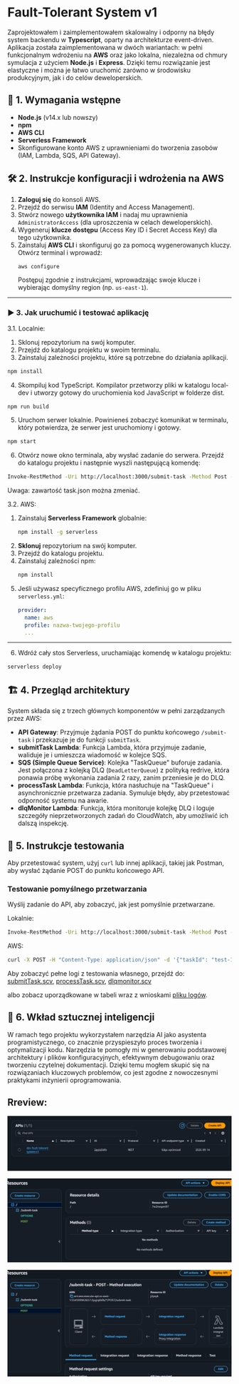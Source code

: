 # Fault-Tolerant System v1

Zaprojektowałem i zaimplementowałem skalowalny i odporny na błędy system backendu w **Typescript**, oparty na architekturze event-driven. Aplikacja została zaimplementowana w dwóch wariantach: w pełni funkcjonalnym wdrożeniu na **AWS** oraz jako lokalna, niezależna od chmury symulacja z użyciem **Node.js** i **Express**. Dzięki temu rozwiązanie jest elastyczne i można je łatwo uruchomić zarówno w środowisku produkcyjnym, jak i do celów deweloperskich.

## 🚀 1. Wymagania wstępne

* **Node.js** (v14.x lub nowszy)
* **npm**
* **AWS CLI**
* **Serverless Framework**
* Skonfigurowane konto AWS z uprawnieniami do tworzenia zasobów (IAM, Lambda, SQS, API Gateway).

## 🛠️ 2. Instrukcje konfiguracji i wdrożenia na AWS

1.  **Zaloguj się** do konsoli AWS.
2.  Przejdź do serwisu **IAM** (Identity and Access Management).
3.  Stwórz nowego **użytkownika IAM** i nadaj mu uprawnienia `AdministratorAccess` (dla uproszczenia w celach deweloperskich).
4.  Wygeneruj **klucze dostępu** (Access Key ID i Secret Access Key) dla tego użytkownika.
5.  Zainstaluj **AWS CLI** i skonfiguruj go za pomocą wygenerowanych kluczy. Otwórz terminal i wprowadź:
    ```bash
    aws configure
    ```
    Postępuj zgodnie z instrukcjami, wprowadzając swoje klucze i wybierając domyślny region (np. `us-east-1`).

---

### ▶️ 3. Jak uruchumić i testować aplikację

3.1. Localnie:

1. Sklonuj repozytorium na swój komputer.
2. Przejdź do katalogu projektu w swoim terminalu.
3. Zainstaluj zależności projektu, które są potrzebne do działania aplikacji.
```Bash
npm install
```
4. Skompiluj kod TypeScript. Kompilator przetworzy pliki w katalogu local-dev i utworzy gotowy do uruchomienia kod JavaScript w folderze dist.

```Bash
npm run build
```
5. Uruchom serwer lokalnie. Powinieneś zobaczyć komunikat w terminalu, który potwierdza, że serwer jest uruchomiony i gotowy.

```Bash
npm start
```
6. Otwórz nowe okno terminala, aby wysłać zadanie do serwera. Przejdź do katalogu projektu i następnie wyszli następującą komendę:
```bash
Invoke-RestMethod -Uri http://localhost:3000/submit-task -Method Post -ContentType "application/json" -Body (Get-Content -Path task.json -Raw)
```
Uwaga: zawartość task.json można zmeniać.

3.2. AWS:

1.  Zainstaluj **Serverless Framework** globalnie:
    ```bash
    npm install -g serverless
    ```
2.  **Sklonuj** repozytorium na swój komputer.
3.  Przejdź do katalogu projektu.
4.  Zainstaluj zależności npm:
    ```bash
    npm install
    ```
5.  Jeśli używasz specyficznego profilu AWS, zdefiniuj go w pliku `serverless.yml`:
    ```yaml
    provider:
      name: aws
      profile: nazwa-twojego-profilu
      ...
    ```

---

6. Wdróż cały stos Serverless, uruchamiając komendę w katalogu projektu:
```bash
serverless deploy
```

## 🏗️ 4. Przegląd architektury

System składa się z trzech głównych komponentów w pełni zarządzanych przez AWS:

* **API Gateway**: Przyjmuje żądania POST do punktu końcowego `/submit-task` i przekazuje je do funkcji `submitTask`.
* **submitTask Lambda**: Funkcja Lambda, która przyjmuje zadanie, waliduje je i umieszcza wiadomość w kolejce SQS.
* **SQS (Simple Queue Service)**: Kolejka "TaskQueue" buforuje zadania. Jest połączona z kolejką DLQ (`DeadLetterQueue`) z polityką redrive, która ponawia próbę wykonania zadania 2 razy, zanim przeniesie je do DLQ.
* **processTask Lambda**: Funkcja, która nasłuchuje na "TaskQueue" i asynchronicznie przetwarza zadania. Symuluje błędy, aby przetestować odporność systemu na awarie.
* **dlqMonitor Lambda**: Funkcja, która monitoruje kolejkę DLQ i loguje szczegóły nieprzetworzonych zadań do CloudWatch, aby umożliwić ich dalszą inspekcję.



## 🧪 5. Instrukcje testowania

Aby przetestować system, użyj `curl` lub innej aplikacji, takiej jak Postman, aby wysłać żądanie POST do punktu końcowego API.

### Testowanie pomyślnego przetwarzania

Wyślij zadanie do API, aby zobaczyć, jak jest pomyślnie przetwarzane.

Lokalnie:
```bash
Invoke-RestMethod -Uri http://localhost:3000/submit-task -Method Post -ContentType "application/json" -Body (Get-Content -Path task.json -Raw)
````

AWS:
```bash
curl -X POST -H "Content-Type: application/json" -d '{"taskId": "test-1", "payload": {"user": "test-user", "action": "test-success"}}' [URL_TWOJEGO_API_GATEWAY]/submit-task
```
Aby zobaczyć pełne logi z testowania własnego, przejdź do: [submitTask.scv](logi/submitTask_logs.csv),  [processTask.scv](logi/processTask_logs.csv),  [dlqmonitor.scv](logi/dlqmonitor_logs.csv)

albo zobacz uporządkowane w tabeli wraz z wnioskami [pliku logów](test_logs.md).

 ## 🧠 6. Wkład sztucznej inteligencji
W ramach tego projektu wykorzystałem narzędzia AI jako asystenta programistycznego, co znacznie przyspieszyło proces tworzenia i optymalizacji kodu. Narzędzia te pomogły mi w generowaniu podstawowej architektury i plików konfiguracyjnych, efektywnym debugowaniu oraz tworzeniu czytelnej dokumentacji. Dzięki temu mogłem skupić się na rozwiązaniach kluczowych problemów, co jest zgodne z nowoczesnymi praktykami inżynierii oprogramowania.

## Rreview:

![Zrzut ekranu](preview_github/1.png)

![Zrzut ekranu](preview_github/2.png)

![Zrzut ekranu](preview_github/3.png)
